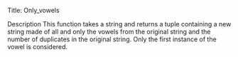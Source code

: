 Title: Only_vowels

Description
This function takes a string and returns a tuple containing a new string made of all and only the  vowels from the original  string 
and the number of duplicates in the original string. Only the first instance of the vowel is considered.
